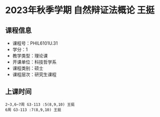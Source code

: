 # 2023年秋季学期 自然辩证法概论 王挺






## 课程信息

- 课程号：PHIL6101U.31
- 学分：1
- 教学类型：理论课
- 开课单位：科技哲学系
- 课程类别：硕士
- 课程层次：研究生课程

## 上课时间

```
2~3,6~7周 G3-113 :5(8,9,10) 王挺
6周 G3-113 :7(8,9,10) 王挺
```

